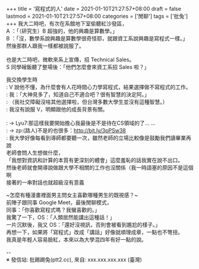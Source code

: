 +++
title = '寫程式的人'
date = 2021-01-10T21:27:57+08:00
draft = false
lastmod = 2021-01-10T21:27:57+08:00
categories = ['閒聊']
tags = ['批兔']
+++
我大二時吧，有次在系館地下室偷聽紅沙發區，<br>
A ：「（研究生）B 超強的，他的興趣是算數學。」<br>
B ：「沒，數學系說興趣是算數學很奇怪耶，就跟資工系說興趣是寫程式一樣。」<br>
然後那群人跟我一樣都被說服了。<br>
<br>
也是大二時吧，微軟來系上宣傳，招 Technical Sales。<br>
S 同學磳飯聽了整場後：「他們怎麼會來資工系招 Sales 啦？」<br>

我交換學生時<br>
: V 說他不懂，為什麼會有人花時間心力學寫程式，結果選擇做不寫程式的工作。<br>
: 我：「大神見多了，知道自己不適合吧？很有智慧的決定阿。」<br>
: （我社交障礙沒啥其他選擇啦，但台灣多數大學生並沒有這種智慧。）<br>
: 我沒有說服 V，明顯跟他的成長背景有關。<br>
<br>
: →  Lyu7:那這樣我要開始擔心我最後是不是待在CS領域的了… …<br>
: →  zp:(路人)不是的也很多：http://bit.ly/3pPSw38<br>
: 我大學好像每看到導師都要聽一次，雖然老師的立場比較像是鼓勵我們讀畢業再說<br>
老師會問人生想做什麼，<br>
「我想對資訊和計算的本質有更深刻的體會」這麼羞恥的話我實在說不出口。<br>
然後老師就會開導說做跟大學不相關的工作也沒關係（我一時語塞的原因不是這個啊<br>
接著的一串對話也就超級沒有意義<br>

~怎麼有種漫畫裡面男主問女主喜歡哪種男生的既視感？~<br>
前陣子跟同事 Google Meet，最後閒聊模式，<br>
同事：「你喜歡寫程式嗎？我蠻喜歡的。」<br>
我驚了一下，OS：「人類居然能講出這種話！」<br>
一片沉默後，我又 OS：「還好沒視訊，否則會被看到尷尬的樣子。」<br>
再想一下，如果將「寫程式」改成「講話」好像就順理成章，一點也不彆扭。<br>
我真是年輕人容易臉紅，本來以為大學混四年有好一點的說。<br>
<br>
--<br>
※ 發信站: 批踢踢兔(ptt2.cc), 來自: xxx.xxx.xxx.xxx (臺灣)<br>
